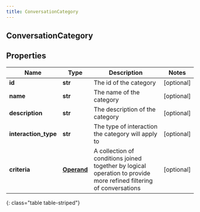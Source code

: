 ```yaml
---
title: ConversationCategory
---
```

## ConversationCategory

## Properties

|Name | Type | Description | Notes|
|------------ | ------------- | ------------- | -------------|
| **id** | **str** | The id of the category | [optional] |
| **name** | **str** | The name of the category | [optional] |
| **description** | **str** | The description of the category | [optional] |
| **interaction_type** | **str** | The type of interaction the category will apply to | [optional] |
| **criteria** | [**Operand**](Operand.html) | A collection of conditions joined together by logical operation to provide more refined filtering of conversations | [optional] |
{: class="table table-striped"}


